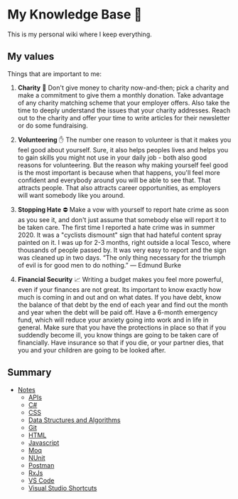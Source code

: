 # My Knowledge Base 🌿

This is my personal wiki where I keep everything.

## My values

Things that are important to me:

1. **Charity** 💸 Don't give money to charity now-and-then; pick a charity and make a commitment to give them a monthly donation. Take advantage of any charity matching scheme that your employer offers. Also take the time to deeply understand the issues that your charity addresses. Reach out to the charity and offer your time to write articles for their newsletter or do some fundraising.

2. **Volunteering** ✋ The number one reason to volunteer is that it makes you feel good about yourself. Sure, it also helps peoples lives and helps you to gain skills you might not use in your daily job - both also good reasons for volunteering. But the reason why making yourself feel good is the most important is because when that happens, you'll feel more confident and everybody around you will be able to see that. That attracts people. That also attracts career opportunities, as employers will want somebody like you around.

3. **Stopping Hate** ⛔️ Make a vow with yourself to report hate crime as soon as you see it, and don't just assume that somebody else will report it to be taken care. The first time I reported a hate crime was in summer 2020. It was a "cyclists dismount" sign that had hateful content spray painted on it. I was up for 2-3 months, right outside a local Tesco, where thousands of people passed by. It was very easy to report and the sign was cleaned up in two days. “The only thing necessary for the triumph of evil is for good men to do nothing.” ― Edmund Burke

4. **Financial Security** 📈 Writing a budget makes you feel more powerful, even if your finances are not great. Its important to know exactly how much is coming in and out and on what dates. If you have debt, know the balance of that debt by the end of each year and find out the month and year when the debt will be paid off. Have a 6-month emergency fund, which will reduce your anxiety going into work and in life in general. Make sure that you have the  protections in place so that if you suddendly become ill, you know things are going to be taken care of financially. Have insurance so that if you die, or your partner dies, that you and your children are going to be looked after. 


## Summary

- [Notes](georgemarklow/index.md)
  - [APIs](georgemarklow/api/index.md)
  - [C#](georgemarklow/c-sharp/index.md)
  - [CSS](georgemarklow/css/index.md)
  - [Data Structures and Algorithms](georgemarklow/data-structures-and-algorithms/index.md)
  - [Git](georgemarklow/git/index.md)
  - [HTML](georgemarklow/html/index.md)
  - [Javascript](georgemarklow/javascript/index.md)
  - [Moq](georgemarklow/moq/index.md)
  - [NUnit](georgemarklow/nunit/index.md)
  - [Postman](georgemarklow/postman/index.md)
  - [RxJs](georgemarklow/rxjs/index.md)
  - [VS Code](georgemarklow/vs-code/index.md)
  - [Visual Studio Shortcuts](georgemarklow/visual-studio-shortcuts/index.md)
